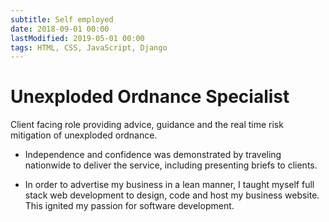 ```yaml
---
subtitle: Self employed
date: 2018-09-01 00:00
lastModified: 2019-05-01 00:00 
tags: HTML, CSS, JavaScript, Django
---
```


# Unexploded Ordnance Specialist

Client facing role providing advice, guidance and the real time risk mitigation of unexploded ordnance.  

- Independence and confidence was demonstrated by traveling nationwide to deliver the service, including presenting briefs to clients.

- In order to advertise my business in a lean manner, I taught myself full stack web development to design, code and host my business website. This ignited my passion for software development.
